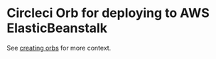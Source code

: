 Circleci Orb for deploying to AWS ElasticBeanstalk
==================================================

See [creating orbs](https://circleci.com/docs/2.0/creating-orbs/) for
more context.

